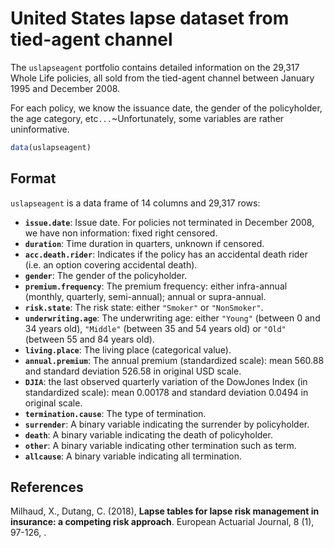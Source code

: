 # United States lapse dataset from tied-agent channel

The `uslapseagent` portfolio contains detailed information on the 29,317 Whole Life policies, all sold from the tied-agent channel between January 1995 and December 2008.

For each policy, we know the issuance date, the gender of the policyholder, the age category, etc`...`~Unfortunately, some variables are rather uninformative.

```r
data(uslapseagent)
```

## Format

`uslapseagent` is a data frame of 14 columns and 29,317 rows:

- **`issue.date`**: Issue date. For policies not terminated in December 2008, we have non information: fixed right censored.
- **`duration`**: Time duration in quarters, unknown if censored.
- **`acc.death.rider`**: Indicates if the policy has an accidental death rider (i.e. an option covering accidental death).
- **`gender`**: The gender of the policyholder.
- **`premium.frequency`**: The premium frequency: either infra-annual (monthly, quarterly, semi-annual); annual or supra-annual.
- **`risk.state`**: The risk state: either `"Smoker"` or `"NonSmoker"`.
- **`underwriting.age`**: The underwriting age: either `"Young"` (between 0 and 34 years old), `"Middle"` (between 35 and 54 years old) or `"Old"` (between 55 and 84 years old).
- **`living.place`**: The living place (categorical value).
- **`annual.premium`**: The annual premium (standardized scale): mean 560.88 and standard deviation 526.58 in original USD scale.
- **`DJIA`**: the last observed quarterly variation of the DowJones Index (in standardized scale): mean 0.00178 and standard deviation 0.0494 in original scale.
- **`termination.cause`**: The type of termination.
- **`surrender`**: A binary variable indicating the surrender by policyholder.
- **`death`**: A binary variable indicating the death of policyholder.
- **`other`**: A binary variable indicating other termination such as term.
- **`allcause`**: A binary variable indicating all termination.

## References

Milhaud, X., Dutang, C. (2018), **Lapse tables for lapse risk management in insurance: a competing risk approach**. European Actuarial Journal, 8 (1), 97-126, .
